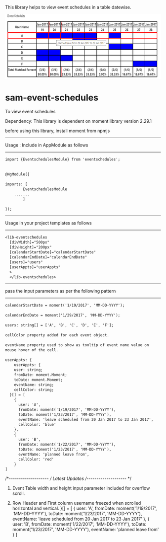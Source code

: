 This library helps to view event schedules in a table datewise.

![alt text](https://raw.githubusercontent.com/sampath3797/sam-event-schedules/main/eventschedule1.png?raw=true)
# sam-event-schedules
To view event schedules
 
Dependency:
This library is dependent on moment library version 2.29.1

before using this library, install moment from npmjs

**********************************************************
Usage :   Include in AppModule as follows
**********************************************************
```
import {EventschedulesModule} from 'eventschedules';


@NgModule({

imports: [
        EventschedulesModule
	.......
		]

});
```


**********************************************************
Usage in your project templates as follows
**********************************************************
```
<lib-eventschedules
  [divWidth]="500px"
  [divHeight]="200px"
  [calendarStartDate]="calendarStartDate"
  [calendarEndDate]="calendarEndDate"
  [users]="users"
  [userAppts]="userAppts"
  >  
  </lib-eventschedules>
```
**********************************************************
pass the input parameters as per the following pattern
**********************************************************
```
calendarStartDate = moment('1/19/2017', 'MM-DD-YYYY');

calendarEndDate = moment('1/29/2017', 'MM-DD-YYYY');

users: string[] = ['A', 'B', 'C', 'D', 'E', 'F'];

cellColor property added for each event object.

eventName property used to show as tooltip of event name value on mouse hover of the cell.

userAppts: {    
    userAppts: {
    user: string;
    fromDate: moment.Moment;
    toDate: moment.Moment;
    eventName: string;
    cellColor: string;   
  }[] = [    
    {   
      user: 'A',
      fromDate: moment('1/19/2017', 'MM-DD-YYYY'),
      toDate: moment('1/23/2017', 'MM-DD-YYYY'),
      eventName: 'leave scheduled from 20 Jan 2017 to 23 Jan 2017',
      cellColor: 'blue'   
    },    
    {    
      user: 'B',
      fromDate: moment('1/22/2017', 'MM-DD-YYYY'),
      toDate: moment('1/23/2017', 'MM-DD-YYYY'),
      eventName: 'planned leave from',
      cellColor: 'red'
    }   
]
```
/*-------------------- */
Latest Updates
/*-------------------- */

1. Event Table width and height input parameter included for overflow scroll.

2. Row Header and First column username freezed when scrolled horizontal and vertical.
  }[] = [
    {
      user: 'A',
      fromDate: moment('1/19/2017', 'MM-DD-YYYY'),
      toDate: moment('1/23/2017', 'MM-DD-YYYY'),
      eventName: 'leave scheduled from 20 Jan 2017 to 23 Jan 2017'
    },
    {
      user: 'B',
      fromDate: moment('1/22/2017', 'MM-DD-YYYY'),
      toDate: moment('1/23/2017', 'MM-DD-YYYY'),
      eventName: 'planned leave from'
    }
]
